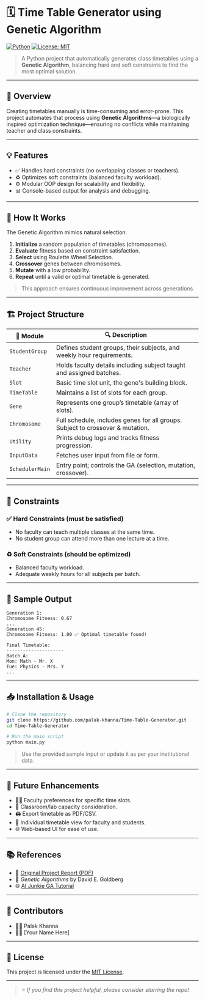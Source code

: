 # 🗓️ Time Table Generator using Genetic Algorithm

[![Python](https://img.shields.io/badge/Made%20with-Python-3670A0?style=for-the-badge&logo=python&logoColor=ffdd54)](https://www.python.org/)
[![License: MIT](https://img.shields.io/badge/License-MIT-green.svg?style=for-the-badge)](https://opensource.org/licenses/MIT)

> A Python project that automatically generates class timetables using a **Genetic Algorithm**, balancing hard and soft constraints to find the most optimal solution.

---

## 📌 Overview

Creating timetables manually is time-consuming and error-prone. This project automates that process using **Genetic Algorithms**—a biologically inspired optimization technique—ensuring no conflicts while maintaining teacher and class constraints.

---

## 💡 Features

- ✅ Handles hard constraints (no overlapping classes or teachers).
- ♻️ Optimizes soft constraints (balanced faculty workload).
- ⚙️ Modular OOP design for scalability and flexibility.
- 📊 Console-based output for analysis and debugging.

---

## 🧠 How It Works

The Genetic Algorithm mimics natural selection:

1. **Initialize** a random population of timetables (chromosomes).
2. **Evaluate** fitness based on constraint satisfaction.
3. **Select** using Roulette Wheel Selection.
4. **Crossover** genes between chromosomes.
5. **Mutate** with a low probability.
6. **Repeat** until a valid or optimal timetable is generated.

> This approach ensures continuous improvement across generations.

---

## 🏗️ Project Structure

| 📁 Module        | 🔍 Description                                                                 |
|------------------|---------------------------------------------------------------------------------|
| `StudentGroup`   | Defines student groups, their subjects, and weekly hour requirements.           |
| `Teacher`        | Holds faculty details including subject taught and assigned batches.            |
| `Slot`           | Basic time slot unit, the gene's building block.                                |
| `TimeTable`      | Maintains a list of slots for each group.                                       |
| `Gene`           | Represents one group’s timetable (array of slots).                              |
| `Chromosome`     | Full schedule, includes genes for all groups. Subject to crossover & mutation.  |
| `Utility`        | Prints debug logs and tracks fitness progression.                               |
| `InputData`      | Fetches user input from file or form.                                           |
| `SchedulerMain`  | Entry point; controls the GA (selection, mutation, crossover).                  |

---

## 🧪 Constraints

### ✅ Hard Constraints (must be satisfied)
- No faculty can teach multiple classes at the same time.
- No student group can attend more than one lecture at a time.

### ♻️ Soft Constraints (should be optimized)
- Balanced faculty workload.
- Adequate weekly hours for all subjects per batch.

---

## 🧪 Sample Output

```text
Generation 1:
Chromosome Fitness: 0.67
...
Generation 45:
Chromosome Fitness: 1.00 ✅ Optimal timetable found!

Final Timetable:
---------------------
Batch A:
Mon: Math - Mr. X
Tue: Physics - Mrs. Y
...
```

---

## 📥 Installation & Usage

```bash
# Clone the repository
git clone https://github.com/palak-khanna/Time-Table-Generator.git
cd Time-Table-Generator

# Run the main script
python main.py
```

> Use the provided sample input or update it as per your institutional data.

---

## 🚀 Future Enhancements

- 🧑‍🏫 Faculty preferences for specific time slots.
- 🧮 Classroom/lab capacity consideration.
- 🖨️ Export timetable as PDF/CSV.
- 📅 Individual timetable view for faculty and students.
- 🌐 Web-based UI for ease of use.

---

## 📚 References

- 📄 [Original Project Report (PDF)](https://github.com/palak-khanna/Time-Table-Generator/blob/main/AutomatedTimeTableScheduler%20(1).pdf)
- 📘 *Genetic Algorithms* by David E. Goldberg
- 🌐 [AI Junkie GA Tutorial](http://www.ai-junkie.com/ga/intro/gat3.html)

---

## 🤝 Contributors

- 👩‍💻 Palak Khanna  
- 👨‍💻 [Your Name Here]

---

## 📜 License

This project is licensed under the [MIT License](https://opensource.org/licenses/MIT).

---

> ⭐ *If you find this project helpful, please consider starring the repo!*

